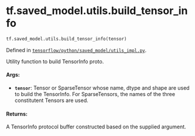 <div itemscope itemtype="http://developers.google.com/ReferenceObject">
<meta itemprop="name" content="tf.saved_model.utils.build_tensor_info" />
</div>

# tf.saved_model.utils.build_tensor_info

``` python
tf.saved_model.utils.build_tensor_info(tensor)
```



Defined in [`tensorflow/python/saved_model/utils_impl.py`](https://www.tensorflow.org/code/tensorflow/python/saved_model/utils_impl.py).

Utility function to build TensorInfo proto.

#### Args:

* <b>`tensor`</b>: Tensor or SparseTensor whose name, dtype and shape are used to
      build the TensorInfo. For SparseTensors, the names of the three
      constitutent Tensors are used.


#### Returns:

A TensorInfo protocol buffer constructed based on the supplied argument.